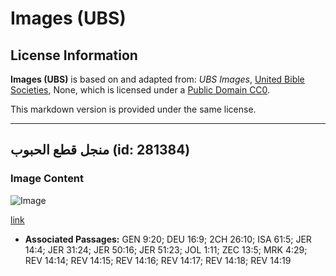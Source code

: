 # Images (UBS)

## License Information

**Images (UBS)** is based on and adapted from: _UBS Images_, [United Bible Societies](https://unitedbiblesocieties.org/), None, which is licensed under a [Public Domain CC0](https://creativecommons.org/public-domain/cc0/).

This markdown version is provided under the same license.



--------------------------------

## منجل قطع الحبوب (id: 281384)

### Image Content

![Image](https://cdn.aquifer.bible/aquifer-content/resources/Media/WEB-0320_cutting_grain_sickle.jpg)

[link](https://cdn.aquifer.bible/aquifer-content/resources/Media/WEB-0320_cutting_grain_sickle.jpg)

* **Associated Passages:** GEN 9:20; DEU 16:9; 2CH 26:10; ISA 61:5; JER 14:4; JER 31:24; JER 50:16; JER 51:23; JOL 1:11; ZEC 13:5; MRK 4:29; REV 14:14; REV 14:15; REV 14:16; REV 14:17; REV 14:18; REV 14:19

